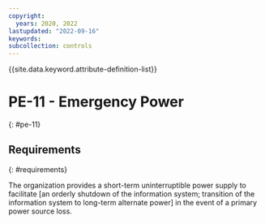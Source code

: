 ```yaml
---
copyright:
  years: 2020, 2022
lastupdated: "2022-09-16"
keywords: 
subcollection: controls
---
```


{{site.data.keyword.attribute-definition-list}}

# PE-11 - Emergency Power
{: #pe-11}

## Requirements
{: #requirements}

The organization provides a short-term uninterruptible power supply to facilitate [an orderly shutdown of the information system; transition of the information system to long-term alternate power] in the event of a primary power source loss.


